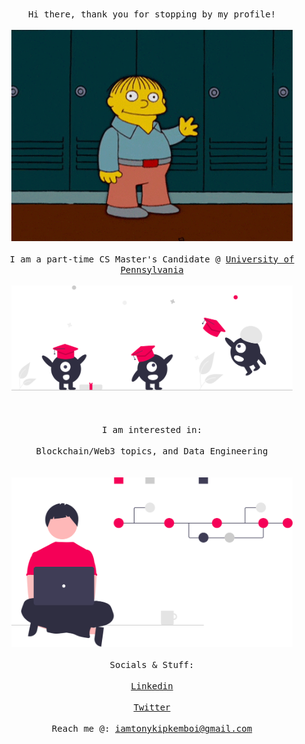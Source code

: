 <p align="center">
  </br>
      <samp>Hi there, thank you for stopping by my profile!</samp>
  </br>
  <samp>
    </br>
      <img src="assets/wav.gif" width="450px"> 
    <br/>
     </br>
      I am a part-time CS Master's Candidate @ <a href=https://gradadm.seas.upenn.edu/masters/computer-and-information-technology-mcit-online/ target="blank">University of Pennsylvania</a>
    <br/>
    </br>
      <img src="assets/col.svg" width="450px"> 
    </br>
  <br/>
  </br>
      </br>I am interested in:<br/></br>Blockchain/Web3 topics, and Data Engineering<br/>
  </samp>
  <br/>
  </div>
    </br>
      <img src="assets/vc.svg" width="450px">
    <br/>
  <samp></br> Socials & Stuff: <br/></samp>
  </br>
    <a href="https://www.linkedin.com/in/tonykipkemboi/" target="blank"><samp>Linkedin</samp></a>
  </br>
  </br>
    <a href="https://twitter.com/ynot_kip" target="blank"><samp>Twitter</samp></a>
  </br>
  <samp>
  </br>
      Reach me @: <a href=mailto:iamtonykipkemboi@gmail.com target="blank">iamtonykipkemboi@gmail.com</a>
  <br/>
  </samp>
</p>
